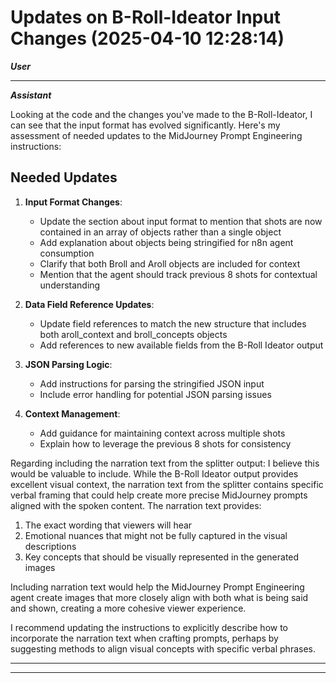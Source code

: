 <!-- Generated by SpecStory -->

# Updates on B-Roll-Ideator Input Changes (2025-04-10 12:28:14)

_**User**_



---

_**Assistant**_

Looking at the code and the changes you've made to the B-Roll-Ideator, I can see that the input format has evolved significantly. Here's my assessment of needed updates to the MidJourney Prompt Engineering instructions:

## Needed Updates

1. **Input Format Changes**:
   - Update the section about input format to mention that shots are now contained in an array of objects rather than a single object
   - Add explanation about objects being stringified for n8n agent consumption
   - Clarify that both Broll and Aroll objects are included for context
   - Mention that the agent should track previous 8 shots for contextual understanding

2. **Data Field Reference Updates**: 
   - Update field references to match the new structure that includes both aroll_context and broll_concepts objects
   - Add references to new available fields from the B-Roll Ideator output

3. **JSON Parsing Logic**:
   - Add instructions for parsing the stringified JSON input
   - Include error handling for potential JSON parsing issues

4. **Context Management**:
   - Add guidance for maintaining context across multiple shots
   - Explain how to leverage the previous 8 shots for consistency

Regarding including the narration text from the splitter output: I believe this would be valuable to include. While the B-Roll Ideator output provides excellent visual context, the narration text from the splitter contains specific verbal framing that could help create more precise MidJourney prompts aligned with the spoken content. The narration text provides:

1. The exact wording that viewers will hear
2. Emotional nuances that might not be fully captured in the visual descriptions
3. Key concepts that should be visually represented in the generated images

Including narration text would help the MidJourney Prompt Engineering agent create images that more closely align with both what is being said and shown, creating a more cohesive viewer experience.

I recommend updating the instructions to explicitly describe how to incorporate the narration text when crafting prompts, perhaps by suggesting methods to align visual concepts with specific verbal phrases.

---



---

